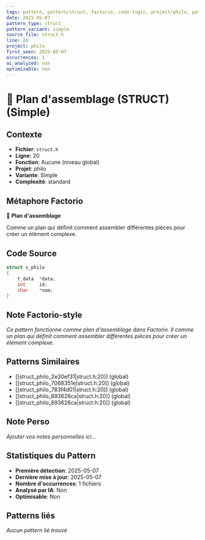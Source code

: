 ```yaml
---
tags: pattern, pattern/struct, factorio, code-logic, project/philo, pattern/variant/simple
date: 2025-05-07
pattern_type: struct
pattern_variant: simple
source_file: struct.h
line: 20
project: philo
first_seen: 2025-05-07
occurrences: 1
ai_analyzed: non
optimizable: non
---
```


# 📐 Plan d'assemblage (STRUCT) (Simple)

## Contexte
- **Fichier**: `struct.h`
- **Ligne**: 20
- **Fonction**: Aucune (niveau global)
- **Projet**: philo
- **Variante**: Simple
- **Complexité**: standard

## Métaphore Factorio
📐 **Plan d'assemblage**

Comme un plan qui définit comment assembler différentes pièces pour créer un élément complexe.

## Code Source
```c
struct s_philo
{
	t_data	*data;
	int		id;
	char	*nom;
}
```

## Note Factorio-style
*Ce pattern fonctionne comme plan d'assemblage dans Factorio. Il comme un plan qui définit comment assembler différentes pièces pour créer un élément complexe.*

## Patterns Similaires
- [[struct_philo_2e30ef31|struct.h:20]] (global)
- [[struct_philo_7068351e|struct.h:20]] (global)
- [[struct_philo_783f4d01|struct.h:20]] (global)
- [[struct_philo_893626ca|struct.h:20]] (global)
- [[struct_philo_893626ca|struct.h:20]] (global)

## Note Perso
*Ajouter vos notes personnelles ici...*

## Statistiques du Pattern
- **Première détection**: 2025-05-07
- **Dernière mise à jour**: 2025-05-07
- **Nombre d'occurrences**: 1 fichiers
- **Analysé par IA**: Non
- **Optimisable**: Non

## Patterns liés
*Aucun pattern lié trouvé*
